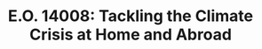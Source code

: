 ---
highlight: "false" 
title: "E.O. 14008: Tackling the Climate Crisis at Home and Abroad"
description: "Climate Crisis: Tackling the Climate Crisis at Home and Abroad: The US and the world face a profound climate crisis. We have a narrow moment to pursue action at home and abroad in order to avoid the most catastrophic impacts of that crisis and to seize the opportunity that tackling climate change presents. Domestic action must go hand in hand with United States international leadership, aimed at significantly enhancing global action. Together, we must listen to science and meet the moment.
"
url-link: "https://www.federalregister.gov/documents/2021/02/01/2021-02177/tackling-the-climate-crisis-at-home-and-abroad"
type: "HTML"
gov-only: "false"
is-external: "true"
publication-date: "February 01, 2021"
reading-time: "5"
resource-type: "Guidance"
filter: "p-filter"
audience: "program-operations"
branded-offerings: "acquisition-policy-it-category"
---